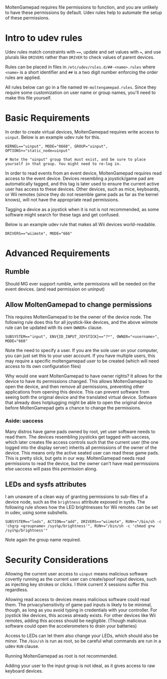 MoltenGamepad requires file permissions to function, and you are unlikely to have these permissions by default. Udev rules help to automate the setup of these permissions.

# Intro to udev rules

Udev rules match constraints with `==`, update and set values with `=`, and use plurals like `DRIVERS` rather than `DRIVER` to check values of parent devices.

Rules can be placed in files in `/etc/udev/rules.d/##-<name>.rules` where `<name>` is a short identifier and `##` is a two digit number enforcing the order rules are applied.

All rules below can go in a file named `99-moltengamepad.rules`. Since they require some customization on user name or group names, you'll need to make this file yourself.

# Basic Requirements

In order to create virtual devices, MoltenGamepad requires write access to `uinput`. Below is an example udev rule for this.

    KERNEL=="uinput", MODE="0660", GROUP="uinput", OPTIONS+="static_node=uinput"
    
    # Note the "uinput" group that must exist, and be sure to place yourself in that group. You might need to re-log in.

In order to read events from an event device, MoltenGamepad requires read access to the event device. Devices resembling a joystick/game pad are automatically tagged, and this tag is later used to ensure the current active user has access to these devices. Other devices, such as mice, keyboards, or Wii remotes (since they do not resemble game pads as far as the kernel knows), will not have the appropriate read permissions.

Tagging a device as a joystick when it is not is not recommended, as some software might search for these tags and get confused.

Below is an example udev rule that makes all Wii devices world-readable.

    DRIVERS=="wiimote", MODE="666"

# Advanced Requirements

## Rumble

Should MG ever support rumble, write permissions will be needed on the event devices. (and read permission on uninput)

## Allow MoltenGamepad to change permissions

This requires MoltenGamepad to be the owner of the device node. The following rule does this for all joystick-like devices, and the above wiimote rule can be updated with its own `OWNER=` clause.

    SUBSYSTEM=="input", ENV{ID_INPUT_JOYSTICK}=="?*", OWNER="<username>", MODE="660"

Note the need to specify a user. If you are the sole user on your computer, you can just set this to your user account. If you have multiple users, this may require a specific moltengamepad user to be created (which will need access to its own configuration files)

Why would one want MoltenGamepad to have owner rights? It allows for the device to have its permissions changed. This allows MoltenGamepad to open the device, and then remove all permissions, preventing other applications from opening this device. This can prevent software from seeing both the original device and the translated virtual device. Software that already does hotplugging might be able to open the original device before MoltenGamepad gets a chance to change the permissions.

### Aside: uaccess

Many distros have game pads owned by root, yet user software needs to read them. The devices resembling joysticks get tagged with uaccess, which later creates file access controls such that the current user (the one logged into the display server) inherits all permissions of the owner of the device. This means only the active seated user can read these game pads. This is pretty slick, but gets in our way. MoltenGamepad needs read permissions to read the device, but the owner can't have read permissions else uaccess will pass this permission along.

## LEDs and sysfs attributes

I am unaware of a clean way of granting permissions to sub-files of a device node, such as the `brightness` attribute exposed in sysfs. The following rule shows how the LED brightnesses for Wii remotes can be set in udev, using some subshells.


    SUBSYSTEM=="leds", ACTION=="add", DRIVERS=="wiimote", RUN+="/bin/sh -c 'chgrp <groupname> /sys%p/brightness'", RUN+="/bin/sh -c 'chmod g+w /sys%p/brightness'"

Note again the group name required.

# Security Considerations

Allowing the current user access to `uinput` means malicious software covertly running as the current user can create/spoof input devices, such as injecting key strokes or clicks. I think current X sessions suffer this regardless.

Allowing read access to devices means malicious software could read them. The privacy/sensitivity of game pad inputs is likely to be minimal, though, as long as you avoid typing in credentials with your controller. For joystick like devices, this access already exists. For other devices like Wii remotes, adding this access should be negligible. (Though malicious software could open the accelerometers to drain your batteries)

Access to LEDs can let them also change your LEDs, which should also be minor. The `/bin/sh` is run as root, so be careful what commands are run in a udev `RUN` clause.

Running MoltenGamepad as root is not recommended.

Adding your user to the input group is not ideal, as it gives access to raw keyboard devices.
